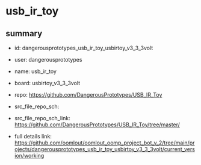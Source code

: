 # usb_ir_toy
 
## summary 
* id: dangerousprototypes_usb_ir_toy_usbirtoy_v3_3_3volt
* user: dangerousprototypes
* name: usb_ir_toy
* board: usbirtoy_v3_3_3volt
* repo: https://github.com/DangerousPrototypes/USB_IR_Toy



* src_file_repo_sch: 
* src_file_repo_sch_link: https://github.com/DangerousPrototypes/USB_IR_Toy/tree/master/
* full details link: https://github.com/oomlout/oomlout_oomp_project_bot_v_2/tree/main/projects/dangerousprototypes_usb_ir_toy_usbirtoy_v3_3_3volt/current_version/working  








